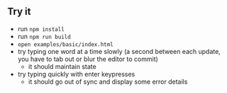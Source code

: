 ## Try it

- run `npm install`
- run `npm run build`
- `open examples/basic/index.html`
- try typing one word at a time slowly (a second between each update, you have to tab out or blur the editor to commit)
  + it should maintain state
- try typing quickly with enter keypresses
  + it should go out of sync and display some error details